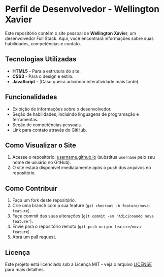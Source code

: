 # Perfil de Desenvolvedor - Wellington Xavier

Este repositório contém o site pessoal de **Wellington Xavier**, um desenvolvedor Full Stack. Aqui, você encontrará informações sobre suas habilidades, competências e contato.

## Tecnologias Utilizadas

- **HTML5** - Para a estrutura do site.
- **CSS3** - Para o design e estilo.
- **JavaScript** - (Caso queira adicionar interatividade mais tarde).

## Funcionalidades

- Exibição de informações sobre o desenvolvedor.
- Seção de habilidades, incluindo linguagens de programação e ferramentas.
- Seção de competências pessoais.
- Link para contato através do GitHub.

## Como Visualizar o Site

1. Acesse o repositório: [username.github.io](https://username.github.io) (substitua `username` pelo seu nome de usuário no GitHub).
2. O site estará disponível imediatamente após o push dos arquivos no repositório.

## Como Contribuir

1. Faça um fork deste repositório.
2. Crie uma branch com a sua feature (`git checkout -b feature/nova-feature`).
3. Faça commit das suas alterações (`git commit -am 'Adicionando nova feature'`).
4. Envie para o repositório remoto (`git push origin feature/nova-feature`).
5. Abra um pull request.

## Licença

Este projeto está licenciado sob a Licença MIT - veja o arquivo [LICENSE](LICENSE) para mais detalhes.
